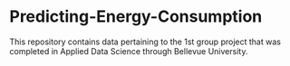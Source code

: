 # Predicting-Energy-Consumption
This repository contains data pertaining to the 1st group project that was completed in Applied Data Science through Bellevue University.
